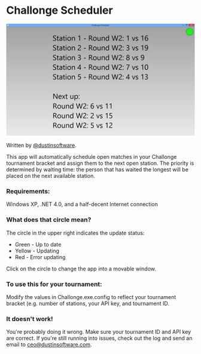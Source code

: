 Challonge Scheduler
===================

![Screenshot](/screenshot.png)

Written by [@dustinsoftware](http://twitter.com/dustinsoftware).

This app will automatically schedule open matches in your Challonge tournament bracket and assign them to the next open station.  The priority is determined by waiting time: the person that has waited the longest will be placed on the next available station.

### Requirements: 
Windows XP, .NET 4.0, and a half-decent Internet connection

### What does that circle mean?
The circle in the upper right indicates the update status:
* Green - Up to date
* Yellow - Updating
* Red - Error updating

Click on the circle to change the app into a movable window.

### To use this for your tournament:

Modify the values in Challonge.exe.config to reflect your tournament bracket (e.g. number of stations, your API key, and tournament ID.

### It doesn't work!
You're probably doing it wrong.  Make sure your tournament ID and API key are correct.  If you're still running into issues, check out the log and send an email to ceo@dustinsoftware.com.

